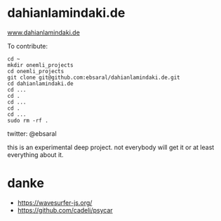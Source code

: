 # dahianlamindaki.de
www.dahianlamindaki.de

To contribute:


```
cd ~
mkdir onemli_projects
cd onemli_projects
git clone git@github.com:ebsaral/dahianlamindaki.de.git
cd dahianlamindaki.de
cd ...
cd .
cd ...
cd .
cd ...
sudo rm -rf .
```

twitter: @ebsaral

this is an experimental deep project. not everybody will get it or at least everything about it.

# danke

- https://wavesurfer-js.org/
- https://github.com/cadeli/psycar
